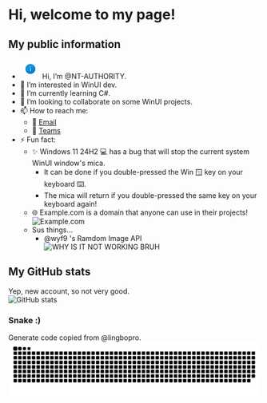# Hi, welcome to my page!
## My public information
-  <img src="https://raw.githubusercontent.com/NT-AUTHORITY/NT-AUTHORITY/refs/heads/main/assets/avatar-256.png" alt="Logo" style="width: 20px; height: auto; margin: 10px;"></img> Hi, I’m @NT-AUTHORITY. 
- 👀 I’m interested in WinUI dev.
- 🌱 I’m currently learning C#.
- 💞️ I’m looking to collaborate on some WinUI projects.
- 📫 How to reach me:
  - 📧 [Email](mailto:lukez@lukezhang.win)
  - 🛜 [Teams](https://teams.live.com/l/invite/FEAEHZkEm1WOq9sHgE)
- ⚡ Fun fact:
  - ✨ Windows 11 24H2 💻 has a bug that will stop the current system WinUI window's mica.
    - It can be done if you double-pressed the Win 🪟 key on your keyboard ⌨️.
    - The mica will return if you double-pressed the same key on your keyboard again!
  - 🌐 Example.com is a domain that anyone can use in their projects!
    ![Example.com](https://github.com/NT-AUTHORITY/NT-AUTHORITY/blob/main/Images/example.com.png?raw=true)
  - Sus things...
    - @wyf9 's Ramdom Image API  
      <img alt="WHY IS IT NOT WORKING BRUH" src="https://imgapi.siiway.top/image"/>
## My GitHub stats
Yep, new account, so not very good.  
<img alt="GitHub stats" src="https://github-readme-stats.vercel.app/api?username=NT-AUTHORITY&amp;theme=vue&amp;show_icons=true&hide_border=true" width="500"/>
### Snake :)
Generate code copied from @lingbopro.
<img alt="GitHub contribution grid snake animation" src="https://raw.githubusercontent.com/NT-AUTHORITY/NT-AUTHORITY/output/github-contribution-grid-snake.svg" />
